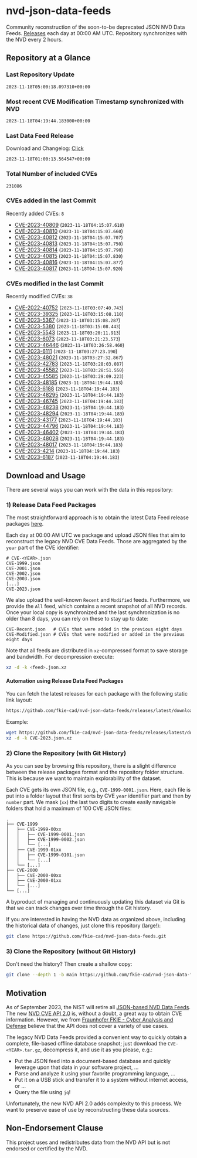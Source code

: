 # nvd-json-data-feeds

Community reconstruction of the soon-to-be deprecated JSON NVD Data Feeds. 
[Releases](https://github.com/fkie-cad/nvd-json-data-feeds/releases/latest) each day at 00:00 AM UTC.
Repository synchronizes with the NVD every 2 hours.

## Repository at a Glance

### Last Repository Update

```plain
2023-11-18T05:00:18.097310+00:00
```

### Most recent CVE Modification Timestamp synchronized with NVD

```plain
2023-11-18T04:19:44.183000+00:00
```

### Last Data Feed Release

Download and Changelog: [Click](https://github.com/fkie-cad/nvd-json-data-feeds/releases/latest)

```plain
2023-11-18T01:00:13.564547+00:00
```

### Total Number of included CVEs

```plain
231086
```

### CVEs added in the last Commit

Recently added CVEs: `8`

* [CVE-2023-40809](CVE-2023/CVE-2023-408xx/CVE-2023-40809.json) (`2023-11-18T04:15:07.610`)
* [CVE-2023-40810](CVE-2023/CVE-2023-408xx/CVE-2023-40810.json) (`2023-11-18T04:15:07.660`)
* [CVE-2023-40812](CVE-2023/CVE-2023-408xx/CVE-2023-40812.json) (`2023-11-18T04:15:07.707`)
* [CVE-2023-40813](CVE-2023/CVE-2023-408xx/CVE-2023-40813.json) (`2023-11-18T04:15:07.750`)
* [CVE-2023-40814](CVE-2023/CVE-2023-408xx/CVE-2023-40814.json) (`2023-11-18T04:15:07.790`)
* [CVE-2023-40815](CVE-2023/CVE-2023-408xx/CVE-2023-40815.json) (`2023-11-18T04:15:07.830`)
* [CVE-2023-40816](CVE-2023/CVE-2023-408xx/CVE-2023-40816.json) (`2023-11-18T04:15:07.877`)
* [CVE-2023-40817](CVE-2023/CVE-2023-408xx/CVE-2023-40817.json) (`2023-11-18T04:15:07.920`)


### CVEs modified in the last Commit

Recently modified CVEs: `38`

* [CVE-2022-40752](CVE-2022/CVE-2022-407xx/CVE-2022-40752.json) (`2023-11-18T03:07:40.743`)
* [CVE-2023-39325](CVE-2023/CVE-2023-393xx/CVE-2023-39325.json) (`2023-11-18T03:15:08.110`)
* [CVE-2023-5367](CVE-2023/CVE-2023-53xx/CVE-2023-5367.json) (`2023-11-18T03:15:08.287`)
* [CVE-2023-5380](CVE-2023/CVE-2023-53xx/CVE-2023-5380.json) (`2023-11-18T03:15:08.443`)
* [CVE-2023-5543](CVE-2023/CVE-2023-55xx/CVE-2023-5543.json) (`2023-11-18T03:20:11.913`)
* [CVE-2023-6073](CVE-2023/CVE-2023-60xx/CVE-2023-6073.json) (`2023-11-18T03:21:23.573`)
* [CVE-2023-46446](CVE-2023/CVE-2023-464xx/CVE-2023-46446.json) (`2023-11-18T03:26:58.460`)
* [CVE-2023-6111](CVE-2023/CVE-2023-61xx/CVE-2023-6111.json) (`2023-11-18T03:27:23.190`)
* [CVE-2023-48021](CVE-2023/CVE-2023-480xx/CVE-2023-48021.json) (`2023-11-18T03:27:32.867`)
* [CVE-2023-42783](CVE-2023/CVE-2023-427xx/CVE-2023-42783.json) (`2023-11-18T03:28:03.087`)
* [CVE-2023-45582](CVE-2023/CVE-2023-455xx/CVE-2023-45582.json) (`2023-11-18T03:28:51.550`)
* [CVE-2023-45585](CVE-2023/CVE-2023-455xx/CVE-2023-45585.json) (`2023-11-18T03:29:09.223`)
* [CVE-2023-48185](CVE-2023/CVE-2023-481xx/CVE-2023-48185.json) (`2023-11-18T04:19:44.183`)
* [CVE-2023-6188](CVE-2023/CVE-2023-61xx/CVE-2023-6188.json) (`2023-11-18T04:19:44.183`)
* [CVE-2023-48295](CVE-2023/CVE-2023-482xx/CVE-2023-48295.json) (`2023-11-18T04:19:44.183`)
* [CVE-2023-46745](CVE-2023/CVE-2023-467xx/CVE-2023-46745.json) (`2023-11-18T04:19:44.183`)
* [CVE-2023-48238](CVE-2023/CVE-2023-482xx/CVE-2023-48238.json) (`2023-11-18T04:19:44.183`)
* [CVE-2023-48294](CVE-2023/CVE-2023-482xx/CVE-2023-48294.json) (`2023-11-18T04:19:44.183`)
* [CVE-2023-43177](CVE-2023/CVE-2023-431xx/CVE-2023-43177.json) (`2023-11-18T04:19:44.183`)
* [CVE-2023-44796](CVE-2023/CVE-2023-447xx/CVE-2023-44796.json) (`2023-11-18T04:19:44.183`)
* [CVE-2023-46402](CVE-2023/CVE-2023-464xx/CVE-2023-46402.json) (`2023-11-18T04:19:44.183`)
* [CVE-2023-48028](CVE-2023/CVE-2023-480xx/CVE-2023-48028.json) (`2023-11-18T04:19:44.183`)
* [CVE-2023-48017](CVE-2023/CVE-2023-480xx/CVE-2023-48017.json) (`2023-11-18T04:19:44.183`)
* [CVE-2023-4214](CVE-2023/CVE-2023-42xx/CVE-2023-4214.json) (`2023-11-18T04:19:44.183`)
* [CVE-2023-6187](CVE-2023/CVE-2023-61xx/CVE-2023-6187.json) (`2023-11-18T04:19:44.183`)


## Download and Usage

There are several ways you can work with the data in this repository:

### 1) Release Data Feed Packages

The most straightforward approach is to obtain the latest Data Feed release packages [here](https://github.com/fkie-cad/nvd-json-data-feeds/releases/latest).

Each day at 00:00 AM UTC we package and upload JSON files that aim to reconstruct the legacy NVD CVE Data Feeds.
Those are aggregated by the `year` part of the CVE identifier:

```
# CVE-<YEAR>.json
CVE-1999.json
CVE-2001.json
CVE-2002.json
CVE-2003.json
[...]
CVE-2023.json
```

We also upload the well-known `Recent` and `Modified` feeds.
Furthermore, we provide the `All` feed, which contains a recent snapshot of all NVD records.
Once your local copy is synchronized and the last synchronization is no older than 8 days, you can rely on these to stay up to date:

```plain
CVE-Recent.json   # CVEs that were added in the previous eight days
CVE-Modified.json # CVEs that were modified or added in the previous eight days
```

Note that all feeds are distributed in `xz`-compressed format to save storage and bandwidth.
For decompression execute:

```sh
xz -d -k <feed>.json.xz
```


#### Automation using Release Data Feed Packages

You can fetch the latest releases for each package with the following static link layout:

```sh
https://github.com/fkie-cad/nvd-json-data-feeds/releases/latest/download/CVE-<YEAR>.json.xz
```

Example:

```sh
wget https://github.com/fkie-cad/nvd-json-data-feeds/releases/latest/download/CVE-2023.json.xz
xz -d -k CVE-2023.json.xz
```

### 2) Clone the Repository (with Git History)

As you can see by browsing this repository, there is a slight difference between the release packages format and the repository folder structure.
This is because we want to maintain explorability of the dataset.

Each CVE gets its own JSON file, e.g., `CVE-1999-0001.json`.
Here, each file is put into a folder layout that first sorts by CVE `year` identifier part and then by `number` part.
We mask (`xx`) the last two digits to create easily navigable folders that hold a maximum of 100 CVE JSON files:

```plain
.
├── CVE-1999
│   ├── CVE-1999-00xx
│   │   ├── CVE-1999-0001.json
│   │   ├── CVE-1999-0002.json
│   │   └── [...]
│   ├── CVE-1999-01xx
│   │   ├── CVE-1999-0101.json
│   │   └── [...]
│   └── [...]
├── CVE-2000
│   ├── CVE-2000-00xx
│   ├── CVE-2000-01xx
│   └── [...]
└── [...]
```

A byproduct of managing and continuously updating this dataset via Git is that we can track changes over time through the Git history.

If you are interested in having the NVD data as organized above, including the historical data of changes, just clone this repository (large!):

```sh
git clone https://github.com/fkie-cad/nvd-json-data-feeds.git
```

### 3) Clone the Repository (without Git History)

Don't need the history? Then create a shallow copy:

```sh
git clone --depth 1 -b main https://github.com/fkie-cad/nvd-json-data-feeds.git
```

## Motivation

As of September 2023, the NIST will retire all [JSON-based NVD Data Feeds](https://nvd.nist.gov/vuln/data-feeds#divRetirementBanner-1).
The new [NVD CVE API 2.0](https://nvd.nist.gov/developers/vulnerabilities) is, without a doubt, a great way to obtain CVE information.
However, we from [Fraunhofer FKIE - Cyber Analysis and Defense](https://www.fkie.fraunhofer.de/en/departments/cad.html) believe that the API does not cover a variety of use cases.

The legacy NVD Data Feeds provided a convenient way to quickly obtain a complete, file-based offline database snapshot; just download the `CVE-<YEAR>.tar.gz`, decompress it, and use it as you please, e.g.:

* Put the JSON feed into a document-based database and quickly leverage upon that data in your software project, ...
* Parse and analyze it using your favorite programming language, ...
* Put it on a USB stick and transfer it to a system without internet access, or ...
* Query the file using `jq`!

Unfortunately, the new NVD API 2.0 adds complexity to this process.
We want to preserve ease of use by reconstructing these data sources.

## Non-Endorsement Clause

This project uses and redistributes data from the NVD API but is not endorsed or certified by the NVD.